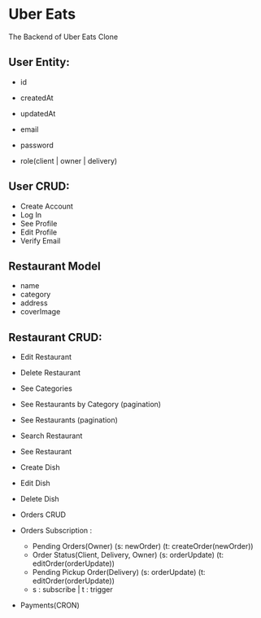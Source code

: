 # Uber Eats

The Backend of Uber Eats Clone

## User Entity:

- id
- createdAt
- updatedAt

- email
- password
- role(client | owner | delivery)

## User CRUD:

- Create Account
- Log In
- See Profile
- Edit Profile
- Verify Email

## Restaurant Model

- name
- category
- address
- coverImage

## Restaurant CRUD:

- Edit Restaurant
- Delete Restaurant

- See Categories
- See Restaurants by Category (pagination)
- See Restaurants (pagination)
- Search Restaurant
- See Restaurant

- Create Dish
- Edit Dish
- Delete Dish

- Orders CRUD
- Orders Subscription :

  - Pending Orders(Owner) (s: newOrder) (t: createOrder(newOrder))
  - Order Status(Client, Delivery, Owner) (s: orderUpdate) (t: editOrder(orderUpdate))
  - Pending Pickup Order(Delivery) (s: orderUpdate) (t: editOrder(orderUpdate))
  - s : subscribe | t : trigger

- Payments(CRON)
